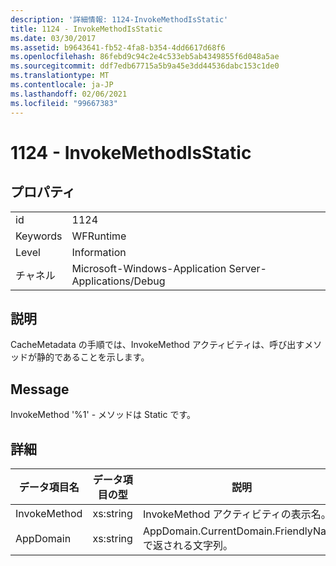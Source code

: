 ```yaml
---
description: '詳細情報: 1124-InvokeMethodIsStatic'
title: 1124 - InvokeMethodIsStatic
ms.date: 03/30/2017
ms.assetid: b9643641-fb52-4fa8-b354-4dd6617d68f6
ms.openlocfilehash: 86febd9c94c2e4c533eb5ab4349855f6d048a5ae
ms.sourcegitcommit: ddf7edb67715a5b9a45e3dd44536dabc153c1de0
ms.translationtype: MT
ms.contentlocale: ja-JP
ms.lasthandoff: 02/06/2021
ms.locfileid: "99667383"
---
```

# <a name="1124---invokemethodisstatic"></a>1124 - InvokeMethodIsStatic

## <a name="properties"></a>プロパティ  
  
|||  
|-|-|  
|id|1124|  
|Keywords|WFRuntime|  
|Level|Information|  
|チャネル|Microsoft-Windows-Application Server-Applications/Debug|  
  
## <a name="description"></a>説明  

 CacheMetadata の手順では、InvokeMethod アクティビティは、呼び出すメソッドが静的であることを示します。  
  
## <a name="message"></a>Message  

 InvokeMethod '%1' - メソッドは Static です。  
  
## <a name="details"></a>詳細  
  
|データ項目名|データ項目の型|説明|  
|--------------------|--------------------|-----------------|  
|InvokeMethod|xs:string|InvokeMethod アクティビティの表示名。|  
|AppDomain|xs:string|AppDomain.CurrentDomain.FriendlyName で返される文字列。|
